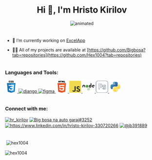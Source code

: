 <h1 align="center">Hi 👋, I'm Hristo Kirilov</h1>

<p align="center">
  <img src="https://user-images.githubusercontent.com/122636579/221299189-dba53a5e-93ab-4a3b-bb56-a1788eb5c28e.gif" alt="animated" />
</p>

 #
 - 🔭 I’m currently working on [ExcelApp](https://github.com/Hex1004/ExcelApp)

- 👨‍💻 All of my projects are available at [https://github.com/Bigbosa?tab=repositories](https://github.com/Hex1004?tab=repositories)

#
<h3 align="left">Languages and Tools:</h3>
<p align="left"> <a href="https://www.w3schools.com/css/" target="_blank" rel="noreferrer"> <img src="https://raw.githubusercontent.com/devicons/devicon/master/icons/css3/css3-original-wordmark.svg" alt="css3" width="40" height="40"/> </a> <a href="https://www.djangoproject.com/" target="_blank" rel="noreferrer"> <img src="https://cdn.worldvectorlogo.com/logos/django.svg" alt="django" width="40" height="40"/> </a> <a href="https://www.figma.com/" target="_blank" rel="noreferrer"> <img src="https://www.vectorlogo.zone/logos/figma/figma-icon.svg" alt="figma" width="40" height="40"/> </a> <a href="https://www.w3.org/html/" target="_blank" rel="noreferrer"> <img src="https://raw.githubusercontent.com/devicons/devicon/master/icons/html5/html5-original-wordmark.svg" alt="html5" width="40" height="40"/> </a> <a href="https://developer.mozilla.org/en-US/docs/Web/JavaScript" target="_blank" rel="noreferrer"> <img src="https://raw.githubusercontent.com/devicons/devicon/master/icons/javascript/javascript-original.svg" alt="javascript" width="40" height="40"/> </a> <a href="https://nodejs.org" target="_blank" rel="noreferrer"> <img src="https://raw.githubusercontent.com/devicons/devicon/master/icons/nodejs/nodejs-original-wordmark.svg" alt="nodejs" width="40" height="40"/> </a> <a href="https://www.photoshop.com/en" target="_blank" rel="noreferrer"> <img src="https://raw.githubusercontent.com/devicons/devicon/master/icons/photoshop/photoshop-line.svg" alt="photoshop" width="40" height="40"/> </a> <a href="https://www.python.org" target="_blank" rel="noreferrer"> <img src="https://raw.githubusercontent.com/devicons/devicon/master/icons/python/python-original.svg" alt="python" width="40" height="40"/> </a> </p>

#

<h3 align="left">Connect with me:</h3>
<p align="left">
<a href="https://instagram.com/hr_kirilov" target="blank"><img align="center" src="https://raw.githubusercontent.com/rahuldkjain/github-profile-readme-generator/master/src/images/icons/Social/instagram.svg" alt="hr_kirilov" height="30" width="40" /></a>
<a href="https://discord.gg/Big bosa na auto garaj#3252" target="blank"><img align="center" src="https://raw.githubusercontent.com/rahuldkjain/github-profile-readme-generator/master/src/images/icons/Social/discord.svg" alt="Big bosa na auto garaj#3252" height="30" width="40" /></a> 
<a href="https://linkedin.com/in/https://www.linkedin.com/in/hristo-kirilov-330720266" target="blank"><img align="center" src="https://raw.githubusercontent.com/rahuldkjain/github-profile-readme-generator/master/src/images/icons/Social/linked-in-alt.svg" alt="https://www.linkedin.com/in/hristo-kirilov-330720266" height="30" width="40" /></a>  
<a href="https://www.hackerrank.com/jb391889?hr_r=1" target="blank"><img align="center" src="https://raw.githubusercontent.com/rahuldkjain/github-profile-readme-generator/master/src/images/icons/Social/hackerrank.svg" alt="@jb391889" height="30" width="40" /></a>
</p>

#



<p>&nbsp;<img align="center" src="https://github-readme-stats.vercel.app/api?username=hex1004&show_icons=true&locale=en&theme=github_dark" alt="hex1004" /></p>

<p><img align="center" src="https://github-readme-streak-stats.herokuapp.com/?user=hex1004&theme=github_dark" alt="hex1004" /></p>
